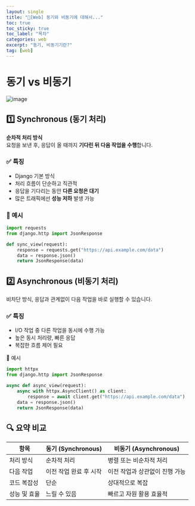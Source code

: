 ```yaml
---
layout: single
title: "📘[Web] 동기와 비동기에 대해서..."
toc: true
toc_sticky: true
toc_label: "목차"
categories: web
excerpt: "동기, 비동기기란?"
tag: [web]
---
```

# 동기 vs 비동기

![image](https://cdn.frontoverflow.com/document/first-met-redux/images/chapter_10/sync_and_async_in_redux.jpg)

## 1️⃣ Synchronous (동기 처리)

**순차적 처리 방식**  
요청을 보낸 후, 응답이 올 때까지 **기다린 뒤 다음 작업을 수행**합니다.

### ✅ 특징
- Django 기본 방식
- 처리 흐름이 단순하고 직관적
- 응답을 기다리는 동안 **다른 요청은 대기**
- 많은 트래픽에선 **성능 저하** 발생 가능

### 📌 예시

```python
import requests
from django.http import JsonResponse

def sync_view(request):
    response = requests.get("https://api.example.com/data")
    data = response.json()
    return JsonResponse(data)
```

## 2️⃣ Asynchronous (비동기 처리)
비차단 방식, 응답과 관계없이 다음 작업을 바로 실행할 수 있습니다.

### ✅ 특징
- I/O 작업 중 다른 작업을 동시에 수행 가능
- 높은 동시 처리량, 빠른 응답
- 복잡한 흐름 제어 필요

📌 예시
```python
import httpx
from django.http import JsonResponse

async def async_view(request):
    async with httpx.AsyncClient() as client:
        response = await client.get("https://api.example.com/data")
    data = response.json()
    return JsonResponse(data)

```

## 🔍 요약 비교

| 항목      | 동기 (Synchronous) | 비동기 (Asynchronous) |
| ------- | ---------------- | ------------------ |
| 처리 방식   | 순차적 처리           | 병렬 또는 비순차적 처리      |
| 다음 작업   | 이전 작업 완료 후 시작    | 이전 작업과 상관없이 진행 가능  |
| 코드 복잡성  | 단순               | 상대적으로 복잡           |
| 성능 및 효율 | 느릴 수 있음          | 빠르고 자원 활용 효율적      |


